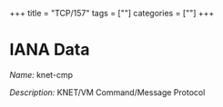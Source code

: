 +++
title = "TCP/157"
tags = [""]
categories = [""]
+++

# IANA Data

_Name:_ knet-cmp

_Description:_ KNET/VM Command/Message Protocol

